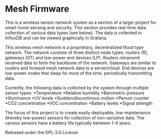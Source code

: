 # Mesh Firmware

This is a wireless sensor network system as a section of a larger project for smart home sensing and security. This section provides real-time data collection of various data types (see below).
The data is collected in InfluxDB and can be viewed graphically in Grafana.

This wireless mesh network is a proprietary, decentralized flood type network. The network consists of three distinct node types: routers (R), gateways (GT) and low-power end devices (LP).
Routers retransmit received data to form the backbone of the network.
Gateways are similar to routers and forward mesh network data to a server/cloud.
End devices are low-power nodes that sleep for most of the time, periodically transmitting data.

Currently, the following data is collected by the system through multiple sensor types:
*Temperature
*Relative humidity
*Barometric pressure
*Illuminance
*UV levels
*Sudden/discontinous motion
*Person counter
*CO2 concentration
*VOC concentration
*Battery levels
*Signal strength

The focus of this project is to create easily deployable, low-maintenance (thereby low-power) sensors for collection of non-sensitive data. The various sensors have a battery life typically between 1-4 years.

Released under the GPL-3.0 License
